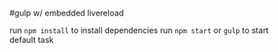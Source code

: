 #gulp w/ embedded livereload

run `npm install` to install dependencies
run `npm start` or `gulp` to start default task
